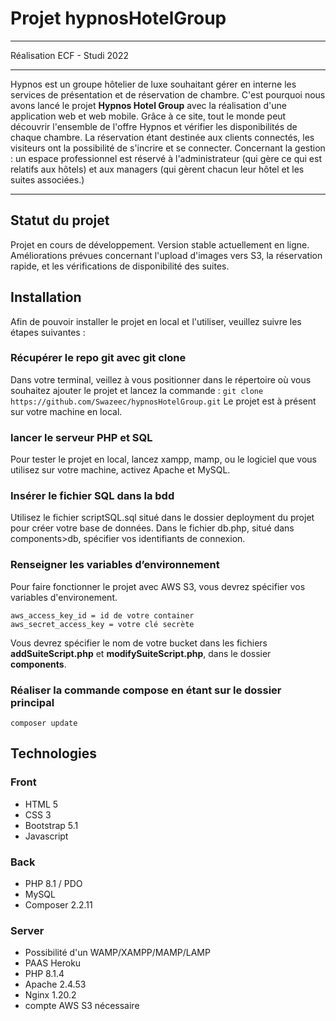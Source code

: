 # Projet hypnosHotelGroup
***
Réalisation ECF - Studi 2022
***
Hypnos est un groupe hôtelier de luxe souhaitant gérer en interne les services de présentation et de réservation de chambre. C'est pourquoi nous avons lancé le projet **Hypnos Hotel Group** avec la réalisation d'une application web et web mobile. Grâce à ce site, tout le monde peut découvrir l'ensemble de l'offre Hypnos et vérifier les disponibilités de chaque chambre. La réservation étant destinée aux clients connectés, les visiteurs ont la possibilité de s'incrire et se connecter. Concernant la gestion : un espace professionnel est réservé à l'administrateur (qui gère ce qui est relatifs aux hôtels) et aux managers (qui gèrent chacun leur hôtel et les suites associées.)
***
## Statut du projet
Projet en cours de développement. Version stable actuellement en ligne. Améliorations prévues concernant l'upload d'images vers S3, la réservation rapide, et les vérifications de disponibilité des suites.

## Installation
Afin de pouvoir installer le projet en local et l'utiliser, veuillez suivre les étapes suivantes :

### Récupérer le repo git avec git clone
Dans votre terminal, veillez à vous positionner dans le répertoire où vous souhaitez ajouter le projet et lancez la commande :
```git clone https://github.com/Swazeec/hypnosHotelGroup.git```
Le projet est à présent sur votre machine en local.

### lancer le serveur PHP et SQL
Pour tester le projet en local, lancez xampp, mamp, ou le logiciel que vous utilisez sur votre machine, activez Apache et MySQL. 

### Insérer le fichier SQL dans la bdd
Utilisez le fichier scriptSQL.sql situé dans le dossier deployment du projet pour créer votre base de données.
Dans le fichier db.php, situé dans components>db, spécifier vos identifiants de connexion.

### Renseigner les variables d’environnement
Pour faire fonctionner le projet avec AWS S3, vous devrez spécifier vos variables d'environement.
```
aws_access_key_id = id de votre container
aws_secret_access_key = votre clé secrète
```
Vous devrez spécifier le nom de votre bucket dans les fichiers **addSuiteScript.php** et **modifySuiteScript.php**, dans le dossier **components**.

### Réaliser la commande compose en étant sur le dossier principal 
```composer update```


## Technologies
### Front
* HTML 5
* CSS 3
* Bootstrap 5.1
* Javascript

### Back 
* PHP 8.1 / PDO
* MySQL
* Composer 2.2.11

### Server
* Possibilité d'un WAMP/XAMPP/MAMP/LAMP
* PAAS Heroku
* PHP 8.1.4
* Apache 2.4.53
* Nginx 1.20.2
* compte AWS S3 nécessaire
